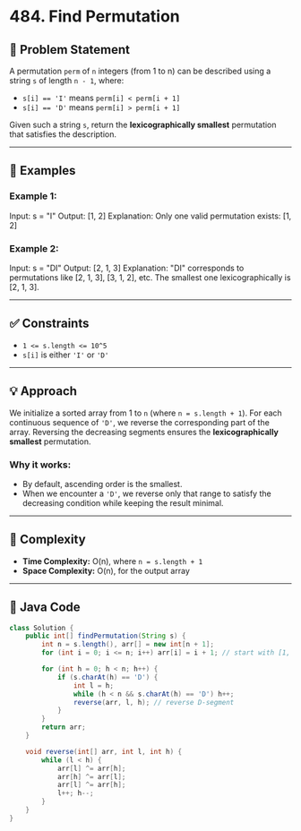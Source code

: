 # 484. Find Permutation

## 🧩 Problem Statement

A permutation `perm` of `n` integers (from 1 to n) can be described using a string `s` of length `n - 1`, where:

- `s[i] == 'I'` means `perm[i] < perm[i + 1]`
- `s[i] == 'D'` means `perm[i] > perm[i + 1]`

Given such a string `s`, return the **lexicographically smallest** permutation that satisfies the description.

---

## 🧪 Examples

### Example 1:

Input: s = "I"
Output: [1, 2]
Explanation: Only one valid permutation exists: [1, 2]

### Example 2:

Input: s = "DI"
Output: [2, 1, 3]
Explanation: "DI" corresponds to permutations like [2, 1, 3], [3, 1, 2], etc.
The smallest one lexicographically is [2, 1, 3].

---

## ✅ Constraints

- `1 <= s.length <= 10^5`
- `s[i]` is either `'I'` or `'D'`

---

## 💡 Approach

We initialize a sorted array from 1 to `n` (where `n = s.length + 1`). For each continuous sequence of `'D'`, we reverse the corresponding part of the array. Reversing the decreasing segments ensures the **lexicographically smallest** permutation.

### Why it works:

- By default, ascending order is the smallest.
- When we encounter a `'D'`, we reverse only that range to satisfy the decreasing condition while keeping the result minimal.

---

## 🧠 Complexity

- **Time Complexity:** O(n), where `n = s.length + 1`
- **Space Complexity:** O(n), for the output array

---

## 🧾 Java Code

```java
class Solution {
    public int[] findPermutation(String s) {
        int n = s.length(), arr[] = new int[n + 1];
        for (int i = 0; i <= n; i++) arr[i] = i + 1; // start with [1, 2, ..., n+1]

        for (int h = 0; h < n; h++) {
            if (s.charAt(h) == 'D') {
                int l = h;
                while (h < n && s.charAt(h) == 'D') h++;
                reverse(arr, l, h); // reverse D-segment
            }
        }
        return arr;
    }

    void reverse(int[] arr, int l, int h) {
        while (l < h) {
            arr[l] ^= arr[h];
            arr[h] ^= arr[l];
            arr[l] ^= arr[h];
            l++; h--;
        }
    }
}
```
